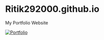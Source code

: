 # Ritik292000.github.io
My Portfolio Website

[![Portfolio](https://img.shields.io/badge/Visit-My%20Portfolio-blue?style=for-the-badge&logo=github)](https://ritik292000.github.io)

